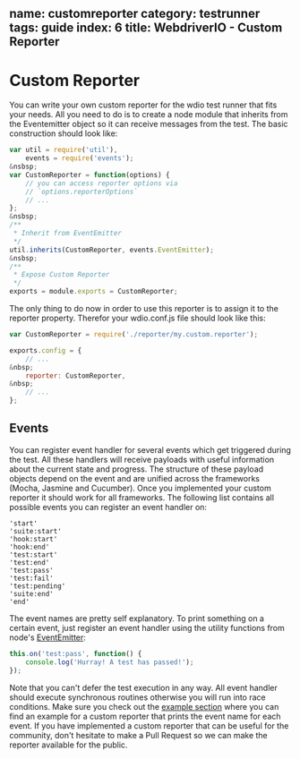 name: customreporter
category: testrunner
tags: guide
index: 6
title: WebdriverIO - Custom Reporter
---

Custom Reporter
===============

You can write your own custom reporter for the wdio test runner that fits your needs. All you need to do is
to create a node module that inherits from the Eventemitter object so it can receive messages from the test.
The basic construction should look like:

```js
var util = require('util'),
    events = require('events');
&nsbsp;
var CustomReporter = function(options) {
    // you can access reporter options via
    // `options.reporterOptions`
    // ...
};
&nsbsp;
/**
 * Inherit from EventEmitter
 */
util.inherits(CustomReporter, events.EventEmitter);
&nsbsp;
/**
 * Expose Custom Reporter
 */
exports = module.exports = CustomReporter;
```

The only thing to do now in order to use this reporter is to assign it to the reporter property. Therefor
your wdio.conf.js file should look like this:

```js
var CustomReporter = require('./reporter/my.custom.reporter');

exports.config = {
    // ...
&nbsp;
    reporter: CustomReporter,
&nbsp;
    // ...
};
```

## Events

You can register event handler for several events which get triggered during the test. All these handlers
will receive payloads with useful information about the current state and progress. The structure of these payload objects
depend on the event and are unified across the frameworks (Mocha, Jasmine and Cucumber). Once you implemented your
custom reporter it should work for all frameworks. The following list contains all possible events you can register
an event handler on:

```
'start'
'suite:start'
'hook:start'
'hook:end'
'test:start'
'test:end'
'test:pass'
'test:fail'
'test:pending'
'suite:end'
'end'
```

The event names are pretty self explanatory. To print something on a certain event, just register an event handler
using the utility functions from node's [EventEmitter](https://nodejs.org/api/events.html):

```js
this.on('test:pass', function() {
    console.log('Hurray! A test has passed!');
});
```

Note that you can't defer the test execution in any way. All event handler should execute synchronous routines
otherwise you will run into race conditions. Make sure you check out the [example section](https://github.com/webdriverio/webdriverio/tree/master/examples/wdio)
where you can find an example for a custom reporter that prints the event name for each event. If you have implemented
a custom reporter that can be useful for the community, don't hesitate to make a Pull Request so we can make the
reporter available for the public.